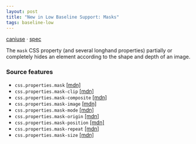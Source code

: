 ```yaml
---
layout: post
title: "New in Low Baseline Support: Masks"
tags: baseline-low
---
```


[caniuse](https://caniuse.com/?search=masks) · [spec](https://drafts.fxtf.org/css-masking-1/#positioned-masks)

The `mask` CSS property (and several longhand properties) partially or completely hides an element according to the shape and depth of an image.

### Source features

- ``css.properties.mask`` [[mdn]](https://developer.mozilla.org/en-US/search?q=css.properties.mask)
- ``css.properties.mask-clip`` [[mdn]](https://developer.mozilla.org/en-US/search?q=css.properties.mask-clip)
- ``css.properties.mask-composite`` [[mdn]](https://developer.mozilla.org/en-US/search?q=css.properties.mask-composite)
- ``css.properties.mask-image`` [[mdn]](https://developer.mozilla.org/en-US/search?q=css.properties.mask-image)
- ``css.properties.mask-mode`` [[mdn]](https://developer.mozilla.org/en-US/search?q=css.properties.mask-mode)
- ``css.properties.mask-origin`` [[mdn]](https://developer.mozilla.org/en-US/search?q=css.properties.mask-origin)
- ``css.properties.mask-position`` [[mdn]](https://developer.mozilla.org/en-US/search?q=css.properties.mask-position)
- ``css.properties.mask-repeat`` [[mdn]](https://developer.mozilla.org/en-US/search?q=css.properties.mask-repeat)
- ``css.properties.mask-size`` [[mdn]](https://developer.mozilla.org/en-US/search?q=css.properties.mask-size)

